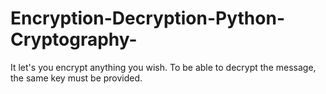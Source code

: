 # Encryption-Decryption-Python-Cryptography-
It let's you encrypt anything you wish. To be able to decrypt the message, the same key must be provided. 
